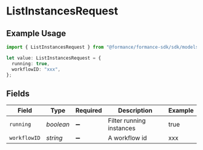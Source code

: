 # ListInstancesRequest

## Example Usage

```typescript
import { ListInstancesRequest } from "@formance/formance-sdk/sdk/models/operations";

let value: ListInstancesRequest = {
  running: true,
  workflowID: "xxx",
};
```

## Fields

| Field                    | Type                     | Required                 | Description              | Example                  |
| ------------------------ | ------------------------ | ------------------------ | ------------------------ | ------------------------ |
| `running`                | *boolean*                | :heavy_minus_sign:       | Filter running instances | true                     |
| `workflowID`             | *string*                 | :heavy_minus_sign:       | A workflow id            | xxx                      |